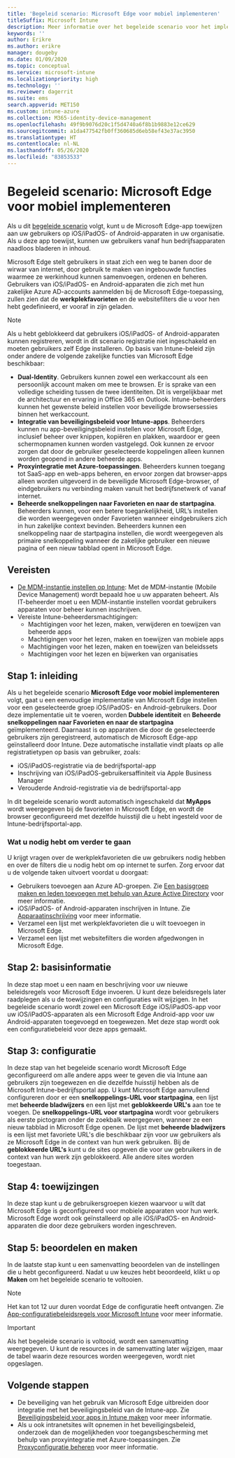 ```yaml
---
title: 'Begeleid scenario: Microsoft Edge voor mobiel implementeren'
titleSuffix: Microsoft Intune
description: Meer informatie over het begeleide scenario voor het implementeren van Microsoft Edge voor mobiel vanuit de portal voor Microsoft 365-apparaatbeheer.
keywords: ''
author: Erikre
ms.author: erikre
manager: dougeby
ms.date: 01/09/2020
ms.topic: conceptual
ms.service: microsoft-intune
ms.localizationpriority: high
ms.technology: ''
ms.reviewer: dagerrit
ms.suite: ems
search.appverid: MET150
ms.custom: intune-azure
ms.collection: M365-identity-device-management
ms.openlocfilehash: 49f9b9076d20c1f5d4740a6f8b1b9883e12ce629
ms.sourcegitcommit: a1da477542fb0ff360685d6eb58ef43e37ac3950
ms.translationtype: HT
ms.contentlocale: nl-NL
ms.lasthandoff: 05/26/2020
ms.locfileid: "83853533"
---
```

# <a name="guided-scenario---deploy-microsoft-edge-for-mobile"></a>Begeleid scenario: Microsoft Edge voor mobiel implementeren

Als u dit [begeleide scenario](guided-scenarios-overview.md) volgt, kunt u de Microsoft Edge-app toewijzen aan uw gebruikers op iOS/iPadOS- of Android-apparaten in uw organisatie. Als u deze app toewijst, kunnen uw gebruikers vanaf hun bedrijfsapparaten naadloos bladeren in inhoud.

Microsoft Edge stelt gebruikers in staat zich een weg te banen door de wirwar van internet, door gebruik te maken van ingebouwde functies waarmee ze werkinhoud kunnen samenvoegen, ordenen en beheren. Gebruikers van iOS/iPadOS- en Android-apparaten die zich met hun zakelijke Azure AD-accounts aanmelden bij de Microsoft Edge-toepassing, zullen zien dat de **werkplekfavorieten** en de websitefilters die u voor hen hebt gedefinieerd, er vooraf in zijn geladen.

> [!NOTE]
> Als u hebt geblokkeerd dat gebruikers iOS/iPadOS- of Android-apparaten kunnen registreren, wordt in dit scenario registratie niet ingeschakeld en moeten gebruikers zelf Edge installeren.
Op basis van Intune-beleid zijn onder andere de volgende zakelijke functies van Microsoft Edge beschikbaar:

- **Dual-Identity**. Gebruikers kunnen zowel een werkaccount als een persoonlijk account maken om mee te browsen. Er is sprake van een volledige scheiding tussen de twee identiteiten. Dit is vergelijkbaar met de architectuur en ervaring in Office 365 en Outlook. Intune-beheerders kunnen het gewenste beleid instellen voor beveiligde browsersessies binnen het werkaccount.
- **Integratie van beveiligingsbeleid voor Intune-apps**. Beheerders kunnen nu app-beveiligingsbeleid instellen voor Microsoft Edge, inclusief beheer over knippen, kopiëren en plakken, waardoor er geen schermopnamen kunnen worden vastgelegd. Ook kunnen ze ervoor zorgen dat door de gebruiker geselecteerde koppelingen alleen kunnen worden geopend in andere beheerde apps.
- **Proxyintegratie met Azure-toepassingen**. Beheerders kunnen toegang tot SaaS-app en web-apps beheren, en ervoor zorgen dat browser-apps alleen worden uitgevoerd in de beveiligde Microsoft Edge-browser, of eindgebruikers nu verbinding maken vanuit het bedrijfsnetwerk of vanaf internet.
- **Beheerde snelkoppelingen naar Favorieten en naar de startpagina**. Beheerders kunnen, voor een betere toegankelijkheid, URL’s instellen die worden weergegeven onder Favorieten wanneer eindgebruikers zich in hun zakelijke context bevinden. Beheerders kunnen een snelkoppeling naar de startpagina instellen, die wordt weergegeven als primaire snelkoppeling wanneer de zakelijke gebruiker een nieuwe pagina of een nieuw tabblad opent in Microsoft Edge.

## <a name="prerequisites"></a>Vereisten

- [De MDM-instantie instellen op Intune](mdm-authority-set.md#set-mdm-authority-to-intune): Met de MDM-instantie (Mobile Device Management) wordt bepaald hoe u uw apparaten beheert. Als IT-beheerder moet u een MDM-instantie instellen voordat gebruikers apparaten voor beheer kunnen inschrijven.
- Vereiste Intune-beheerdersmachtigingen:
  - Machtigingen voor het lezen, maken, verwijderen en toewijzen van beheerde apps
  - Machtigingen voor het lezen, maken en toewijzen van mobiele apps
  - Machtigingen voor het lezen, maken en toewijzen van beleidssets
  - Machtigingen voor het lezen en bijwerken van organisaties

## <a name="step-1---introduction"></a>Stap 1: inleiding

Als u het begeleide scenario **Microsoft Edge voor mobiel implementeren** volgt, gaat u een eenvoudige implementatie van Microsoft Edge instellen voor een geselecteerde groep iOS/iPadOS- en Android-gebruikers. Door deze implementatie uit te voeren, worden **Dubbele identiteit** en **Beheerde snelkoppelingen naar Favorieten en naar de startpagina** geïmplementeerd. Daarnaast is op apparaten die door de geselecteerde gebruikers zijn geregistreerd, automatisch de Microsoft Edge-app geïnstalleerd door Intune. Deze automatische installatie vindt plaats op alle registratietypen op basis van gebruiker, zoals:

- iOS/iPadOS-registratie via de bedrijfsportal-app
- Inschrijving van iOS/iPadOS-gebruikersaffiniteit via Apple Business Manager
- Verouderde Android-registratie via de bedrijfsportal-app

In dit begeleide scenario wordt automatisch ingeschakeld dat **MyApps** wordt weergegeven bij de favorieten in Microsoft Edge, en wordt de browser geconfigureerd met dezelfde huisstijl die u hebt ingesteld voor de Intune-bedrijfsportal-app.

### <a name="what-you-will-need-to-continue"></a>Wat u nodig hebt om verder te gaan

U krijgt vragen over de werkplekfavorieten die uw gebruikers nodig hebben en over de filters die u nodig hebt om op internet te surfen. Zorg ervoor dat u de volgende taken uitvoert voordat u doorgaat:

- Gebruikers toevoegen aan Azure AD-groepen. Zie [Een basisgroep maken en leden toevoegen met behulp van Azure Active Directory](https://go.microsoft.com/fwlink/?linkid=2102458) voor meer informatie.
- iOS/iPadOS- of Android-apparaten inschrijven in Intune. Zie [Apparaatinschrijving](https://go.microsoft.com/fwlink/?linkid=2102547) voor meer informatie.
- Verzamel een lijst met werkplekfavorieten die u wilt toevoegen in Microsoft Edge.
- Verzamel een lijst met websitefilters die worden afgedwongen in Microsoft Edge.

## <a name="step-2---basics"></a>Stap 2: basisinformatie

In deze stap moet u een naam en beschrijving voor uw nieuwe beleidsregels voor Microsoft Edge invoeren. U kunt deze beleidsregels later raadplegen als u de toewijzingen en configuraties wilt wijzigen. In het begeleide scenario wordt zowel een Microsoft Edge iOS/iPadOS-app voor uw iOS/iPadOS-apparaten als een Microsoft Edge Android-app voor uw Android-apparaten toegevoegd en toegewezen. Met deze stap wordt ook een configuratiebeleid voor deze apps gemaakt.

## <a name="step-3---configuration"></a>Stap 3: configuratie

In deze stap van het begeleide scenario wordt Microsoft Edge geconfigureerd om alle andere apps weer te geven die via Intune aan gebruikers zijn toegewezen en die dezelfde huisstijl hebben als de Microsoft Intune-bedrijfsportal app. U kunt Microsoft Edge aanvullend configureren door er een **snelkoppelings-URL voor startpagina**, een lijst met **beheerde bladwijzers** en een lijst met **geblokkeerde URL's** aan toe te voegen. De **snelkoppelings-URL voor startpagina** wordt voor gebruikers als eerste pictogram onder de zoekbalk weergegeven, wanneer ze een nieuw tabblad in Microsoft Edge openen. De lijst met **beheerde bladwijzers** is een lijst met favoriete URL's die beschikbaar zijn voor uw gebruikers als ze Microsoft Edge in de context van hun werk gebruiken. Bij de **geblokkeerde URL's** kunt u de sites opgeven die voor uw gebruikers in de context van hun werk zijn geblokkeerd. Alle andere sites worden toegestaan.

## <a name="step-4---assignments"></a>Stap 4: toewijzingen

In deze stap kunt u de gebruikersgroepen kiezen waarvoor u wilt dat Microsoft Edge is geconfigureerd voor mobiele apparaten voor hun werk. Microsoft Edge wordt ook geïnstalleerd op alle iOS/iPadOS- en Android-apparaten die door deze gebruikers worden ingeschreven.

## <a name="step-5---review--create"></a>Stap 5: beoordelen en maken

In de laatste stap kunt u een samenvatting beoordelen van de instellingen die u hebt geconfigureerd. Nadat u uw keuzes hebt beoordeeld, klikt u op **Maken** om het begeleide scenario te voltooien. 

> [!NOTE]
> Het kan tot 12 uur duren voordat Edge de configuratie heeft ontvangen. Zie [App-configuratiebeleidsregels voor Microsoft Intune](../apps/app-configuration-policies-overview.md) voor meer informatie.

> [!IMPORTANT]
> Als het begeleide scenario is voltooid, wordt een samenvatting weergegeven. U kunt de resources in de samenvatting later wijzigen, maar de tabel waarin deze resources worden weergegeven, wordt niet opgeslagen.

## <a name="next-steps"></a>Volgende stappen

- De beveiliging van het gebruik van Microsoft Edge uitbreiden door integratie met het beveiligingsbeleid van de Intune-app. Zie [Beveiligingsbeleid voor apps in Intune maken](../apps/manage-microsoft-edge.md#create-intune-app-protection-policies) voor meer informatie.
- Als u ook intranetsites wilt opnemen in het beveiligingsbeleid, onderzoek dan de mogelijkheden voor toegangsbescherming met behulp van proxyintegratie met Azure-toepassingen. Zie [Proxyconfiguratie beheren](../apps/manage-microsoft-edge.md#manage-proxy-configuration) voor meer informatie.